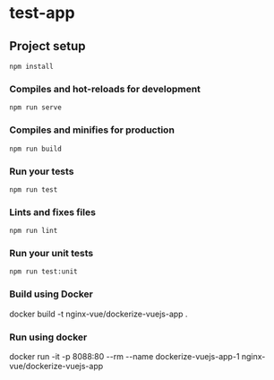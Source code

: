 # test-app

## Project setup
```
npm install
```

### Compiles and hot-reloads for development
```
npm run serve
```

### Compiles and minifies for production
```
npm run build
```

### Run your tests
```
npm run test
```

### Lints and fixes files
```
npm run lint
```

### Run your unit tests
```
npm run test:unit
```

### Build using Docker
docker build -t nginx-vue/dockerize-vuejs-app .

### Run using docker
docker run -it -p 8088:80 --rm --name dockerize-vuejs-app-1 nginx-vue/dockerize-vuejs-app